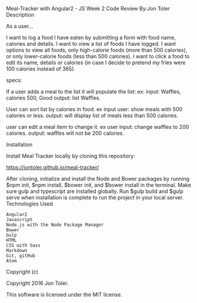 Meal-Tracker with Angular2 - JS Week 2 Code Review
By:Jon Toler
Description

As a user…

I want to log a food I have eaten by submitting a form with food name, calories and details.
I want to view a list of foods I have logged.
I want options to view all foods, only high-calorie foods (more than 500 calories), or only lower-calorie foods (less than 500 calories).
I want to click a food to edit its name, details or calories (in case I decide to pretend my fries were 100 calories instead of 365).


specs:

If a user adds a meal to the list it will populate the list:
ex: input: Waffles, calories 500, Good
output: list Waffles.

User can sort list by calories in food.
ex input user: show meals with 500 calories or less.
output: will display list of meals less than 500 calories.

user can edit a meal item to change it.
ex user input: change waffles to 200 calories.
output: waffles will not be 200 calories.

Installation

Install Meal Tracker locally by cloning this repository:

https://jontoler.github.io/meal-tracker/

After cloning, initialize and install the Node and Bower packages by running $npm init, $npm install, $bower init, and $bower install in the terminal. Make sure gulp and typescript are installed globally. Run $gulp build and $gulp serve when installation is complete to run the project in your local server.
Technologies Used

    Angular2
    Javascript
    Node.js with the Node Package Manager
    Bower
    Gulp
    HTML
    CSS with Sass
    Markdown
    Git, gitHub
    Atom

Copyright (c)

Copyright 2016 Jon Toler.

This software is licensed under the MIT license.
